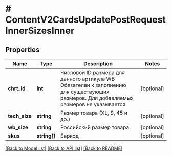 # # ContentV2CardsUpdatePostRequestInnerSizesInner

## Properties

Name | Type | Description | Notes
------------ | ------------- | ------------- | -------------
**chrt_id** | **int** | Числовой ID размера для данного артикула WB Обязателен к заполнению для существующих размеров. Для добавляемых размеров не указывается. | [optional]
**tech_size** | **string** | Размер товара (XL, S, 45 и др.) | [optional]
**wb_size** | **string** | Российский размер товара | [optional]
**skus** | **string[]** | Баркод | [optional]

[[Back to Model list]](../../README.md#models) [[Back to API list]](../../README.md#endpoints) [[Back to README]](../../README.md)
